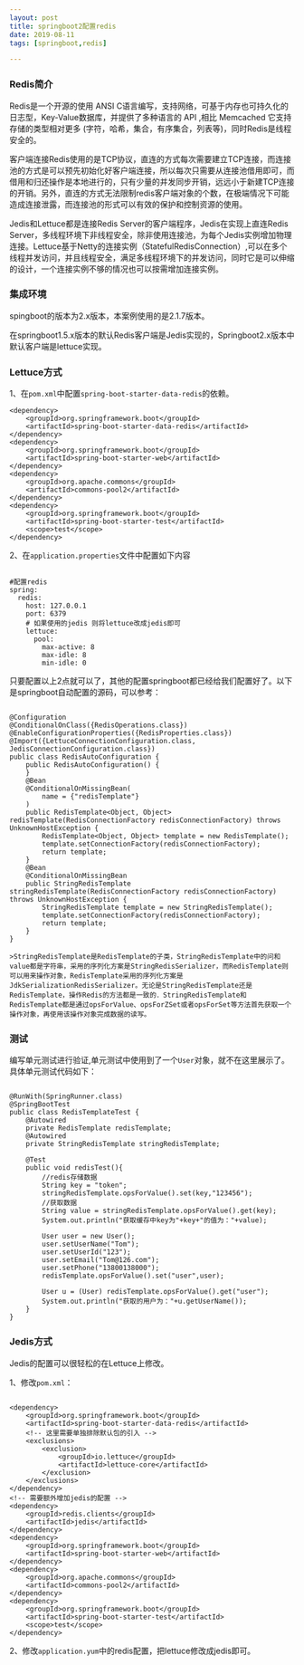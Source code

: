 ```yaml
---
layout: post  
title: springboot2配置redis
date: 2019-08-11
tags: [springboot,redis]

--- 
```


### Redis简介

Redis是一个开源的使用 ANSI C语言编写，支持网络，可基于内存也可持久化的日志型，Key-Value数据库，并提供了多种语言的 API ,相比 Memcached 它支持存储的类型相对更多 (字符，哈希，集合，有序集合，列表等)，同时Redis是线程安全的。

客户端连接Redis使用的是TCP协议，直连的方式每次需要建立TCP连接，而连接池的方式是可以预先初始化好客户端连接，所以每次只需要从连接池借用即可，而借用和归还操作是本地进行的，只有少量的并发同步开销，远远小于新建TCP连接的开销。另外，直连的方式无法限制redis客户端对象的个数，在极端情况下可能造成连接泄露，而连接池的形式可以有效的保护和控制资源的使用。

Jedis和Lettuce都是连接Redis Server的客户端程序，Jedis在实现上直连Redis Server，多线程环境下非线程安全，除非使用连接池，为每个Jedis实例增加物理连接。Lettuce基于Netty的连接实例（StatefulRedisConnection）,可以在多个线程并发访问，并且线程安全，满足多线程环境下的并发访问，同时它是可以伸缩的设计，一个连接实例不够的情况也可以按需增加连接实例。

### 集成环境

spingboot的版本为2.x版本，本案例使用的是2.1.7版本。

在springboot1.5.x版本的默认Redis客户端是Jedis实现的，Springboot2.x版本中默认客户端是lettuce实现。

### Lettuce方式

1、在`pom.xml`中配置`spring-boot-starter-data-redis`的依赖。

```
<dependency>
    <groupId>org.springframework.boot</groupId>
    <artifactId>spring-boot-starter-data-redis</artifactId>
</dependency>
<dependency>
    <groupId>org.springframework.boot</groupId>
    <artifactId>spring-boot-starter-web</artifactId>
</dependency>
<dependency>
    <groupId>org.apache.commons</groupId>
    <artifactId>commons-pool2</artifactId>
</dependency>
<dependency>
    <groupId>org.springframework.boot</groupId>
    <artifactId>spring-boot-starter-test</artifactId>
    <scope>test</scope>
</dependency>

```

2、在`application.properties`文件中配置如下内容

```

#配置redis
spring:
  redis:
    host: 127.0.0.1
    port: 6379
    # 如果使用的jedis 则将lettuce改成jedis即可
    lettuce:
      pool:
        max-active: 8
        max-idle: 8
        min-idle: 0

```

只要配置以上2点就可以了，其他的配置springboot都已经给我们配置好了。以下是springboot自动配置的源码，可以参考：

```

@Configuration
@ConditionalOnClass({RedisOperations.class})
@EnableConfigurationProperties({RedisProperties.class})
@Import({LettuceConnectionConfiguration.class, JedisConnectionConfiguration.class})
public class RedisAutoConfiguration {
    public RedisAutoConfiguration() {
    }
    @Bean
    @ConditionalOnMissingBean(
        name = {"redisTemplate"}
    )
    public RedisTemplate<Object, Object> redisTemplate(RedisConnectionFactory redisConnectionFactory) throws UnknownHostException {
        RedisTemplate<Object, Object> template = new RedisTemplate();
        template.setConnectionFactory(redisConnectionFactory);
        return template;
    }
    @Bean
    @ConditionalOnMissingBean
    public StringRedisTemplate stringRedisTemplate(RedisConnectionFactory redisConnectionFactory) throws UnknownHostException {
        StringRedisTemplate template = new StringRedisTemplate();
        template.setConnectionFactory(redisConnectionFactory);
        return template;
    }
}

>StringRedisTemplate是RedisTemplate的子类，StringRedisTemplate中的问和value都是字符串，采用的序列化方案是StringRedisSerializer，而RedisTemplate则可以用来操作对象，RedisTemplate采用的序列化方案是JdkSerializationRedisSerializer。无论是StringRedisTemplate还是RedisTemplate，操作Redis的方法都是一致的．StringRedisTemplate和RedisTemplate都是通过opsForValue、opsForZSet或者opsForSet等方法首先获取一个操作对象，再使用该操作对象完成数据的读写。

```

### 测试

编写单元测试进行验证,单元测试中使用到了一个`User`对象，就不在这里展示了。
具体单元测试代码如下：

```

@RunWith(SpringRunner.class)
@SpringBootTest
public class RedisTemplateTest {
    @Autowired
    private RedisTemplate redisTemplate;
    @Autowired
    private StringRedisTemplate stringRedisTemplate;

    @Test
    public void redisTest(){
        //redis存储数据
        String key = "token";
        stringRedisTemplate.opsForValue().set(key,"123456");
        //获取数据
        String value = stringRedisTemplate.opsForValue().get(key);
        System.out.println("获取缓存中key为"+key+"的值为："+value);

        User user = new User();
        user.setUserName("Tom");
        user.setUserId("123");
        user.setEmail("Tom@126.com");
        user.setPhone("13800138000");
        redisTemplate.opsForValue().set("user",user);

        User u = (User) redisTemplate.opsForValue().get("user");
        System.out.println("获取的用户为："+u.getUserName());
    }
}

```

### Jedis方式

Jedis的配置可以很轻松的在Lettuce上修改。

1、修改`pom.xml`：

```

<dependency>
    <groupId>org.springframework.boot</groupId>
    <artifactId>spring-boot-starter-data-redis</artifactId>
    <!-- 这里需要单独排除默认包的引入 -->
    <exclusions>
        <exclusion>
            <groupId>io.lettuce</groupId>
            <artifactId>lettuce-core</artifactId>
        </exclusion>
    </exclusions>
</dependency>
<!-- 需要额外增加jedis的配置 -->
<dependency>
    <groupId>redis.clients</groupId>
    <artifactId>jedis</artifactId>
</dependency>
<dependency>
    <groupId>org.springframework.boot</groupId>
    <artifactId>spring-boot-starter-web</artifactId>
</dependency>
<dependency>
    <groupId>org.apache.commons</groupId>
    <artifactId>commons-pool2</artifactId>
</dependency>
<dependency>
    <groupId>org.springframework.boot</groupId>
    <artifactId>spring-boot-starter-test</artifactId>
    <scope>test</scope>
</dependency>

```

2、修改`application.yum`中的redis配置，把lettuce修改成jedis即可。